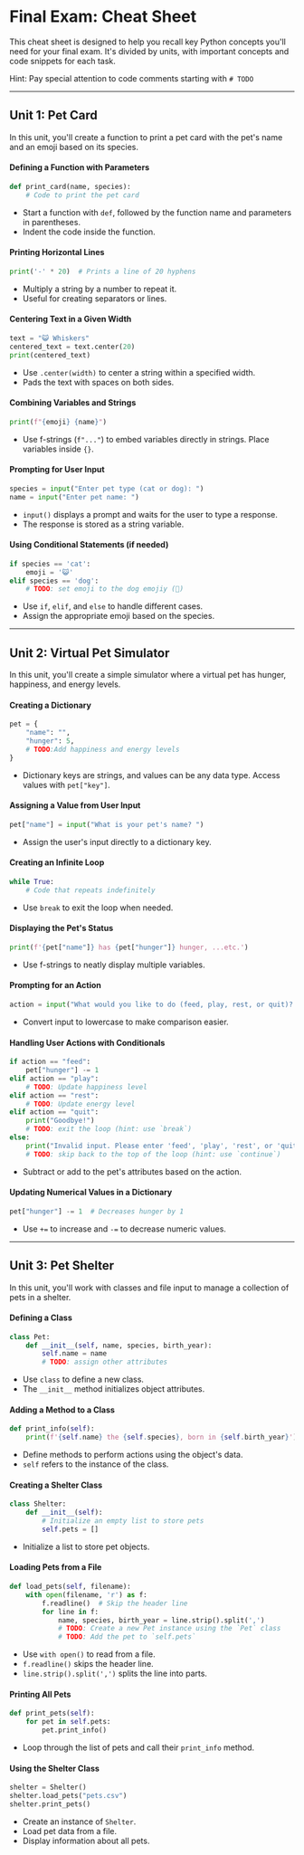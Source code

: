 # Final Exam: Cheat Sheet

This cheat sheet is designed to help you recall key Python concepts you'll need for your final exam. It's divided by units, with important concepts and code snippets for each task.

Hint: Pay special attention to code comments starting with `# TODO`

---

## Unit 1: Pet Card

In this unit, you'll create a function to print a pet card with the pet's name and an emoji based on its species.

#### **Defining a Function with Parameters**

```python
def print_card(name, species):
    # Code to print the pet card
```

- Start a function with `def`, followed by the function name and parameters in parentheses.
- Indent the code inside the function.

#### **Printing Horizontal Lines**

```python
print('-' * 20)  # Prints a line of 20 hyphens
```

- Multiply a string by a number to repeat it.
- Useful for creating separators or lines.

#### **Centering Text in a Given Width**

```python
text = "😺 Whiskers"
centered_text = text.center(20)
print(centered_text)
```

- Use `.center(width)` to center a string within a specified width.
- Pads the text with spaces on both sides.

#### **Combining Variables and Strings**

```python
print(f"{emoji} {name}")
```

- Use f-strings (`f"..."`) to embed variables directly in strings. Place variables inside `{}`.

#### **Prompting for User Input**

```python
species = input("Enter pet type (cat or dog): ")
name = input("Enter pet name: ")
```

- `input()` displays a prompt and waits for the user to type a response.
- The response is stored as a string variable.

#### **Using Conditional Statements (if needed)**

```python
if species == 'cat':
    emoji = '😺'
elif species == 'dog':
    # TODO: set emoji to the dog emojiy (🐶)
```

- Use `if`, `elif`, and `else` to handle different cases.
- Assign the appropriate emoji based on the species.

---

<div style="page-break-after: always;"></div>

## Unit 2: Virtual Pet Simulator

In this unit, you'll create a simple simulator where a virtual pet has hunger, happiness, and energy levels.

#### Creating a Dictionary

```python
pet = {
    "name": "",
    "hunger": 5,
    # TODO:Add happiness and energy levels
}
```

- Dictionary keys are strings, and values can be any data type. Access values with `pet["key"]`.

#### Assigning a Value from User Input

```python
pet["name"] = input("What is your pet's name? ")
```

- Assign the user's input directly to a dictionary key.

#### Creating an Infinite Loop

```python
while True:
    # Code that repeats indefinitely
```

- Use `break` to exit the loop when needed.

#### Displaying the Pet's Status

```python
print(f'{pet["name"]} has {pet["hunger"]} hunger, ...etc.')
```

- Use f-strings to neatly display multiple variables.

#### Prompting for an Action

```python
action = input("What would you like to do (feed, play, rest, or quit)? ").lower()
```

- Convert input to lowercase to make comparison easier.

#### Handling User Actions with Conditionals

```python
if action == "feed":
    pet["hunger"] -= 1
elif action == "play":
    # TODO: Update happiness level
elif action == "rest":
    # TODO: Update energy level
elif action == "quit":
    print("Goodbye!")
    # TODO: exit the loop (hint: use `break`)
else:
    print("Invalid input. Please enter 'feed', 'play', 'rest', or 'quit'.")
    # TODO: skip back to the top of the loop (hint: use `continue`)
```

- Subtract or add to the pet's attributes based on the action.

#### Updating Numerical Values in a Dictionary

```python
pet["hunger"] -= 1  # Decreases hunger by 1
```

- Use `+=` to increase and `-=` to decrease numeric values.

---

<div style="page-break-after: always;"></div>

## Unit 3: Pet Shelter

In this unit, you'll work with classes and file input to manage a collection of pets in a shelter.

#### Defining a Class

```python
class Pet:
    def __init__(self, name, species, birth_year):
        self.name = name
        # TODO: assign other attributes
```

- Use `class` to define a new class.
- The `__init__` method initializes object attributes.

#### Adding a Method to a Class

```python
def print_info(self):
    print(f'{self.name} the {self.species}, born in {self.birth_year}')
```

- Define methods to perform actions using the object's data.
- `self` refers to the instance of the class.

#### Creating a Shelter Class

```python
class Shelter:
    def __init__(self):
        # Initialize an empty list to store pets
        self.pets = []
```

- Initialize a list to store pet objects.

#### Loading Pets from a File

```python
def load_pets(self, filename):
    with open(filename, 'r') as f:
        f.readline()  # Skip the header line
        for line in f:
            name, species, birth_year = line.strip().split(',')
            # TODO: Create a new Pet instance using the `Pet` class
            # TODO: Add the pet to `self.pets`

```

- Use `with open()` to read from a file.
- `f.readline()` skips the header line.
- `line.strip().split(',')` splits the line into parts.

#### Printing All Pets

```python
def print_pets(self):
    for pet in self.pets:
        pet.print_info()
```

- Loop through the list of pets and call their `print_info` method.

#### Using the Shelter Class

```python
shelter = Shelter()
shelter.load_pets("pets.csv")
shelter.print_pets()
```

- Create an instance of `Shelter`.
- Load pet data from a file.
- Display information about all pets.
